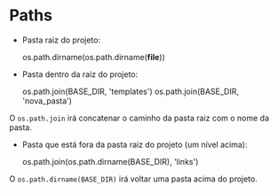 Paths
===

- Pasta raiz do projeto:

    os.path.dirname(os.path.dirname(__file__)) 

- Pasta dentro da raiz do projeto:

    os.path.join(BASE_DIR, 'templates')
    os.path.join(BASE_DIR, 'nova_pasta')
    
O `os.path.join` irá concatenar o caminho da pasta raiz com o nome da pasta.

- Pasta que está fora da pasta raiz do projeto (um nível acima):

    os.path.join(os.path.dirname(BASE_DIR), 'links')

O `os.path.dirname(BASE_DIR)` irá voltar uma pasta acima do projeto.



